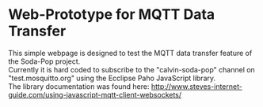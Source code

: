 # Web-Prototype for MQTT Data Transfer
This simple webpage is designed to test the MQTT data transfer feature of the Soda-Pop project.  
Currently it is hard coded to subscribe to the "calvin-soda-pop" channel on "test.mosquitto.org" using the Ecclipse Paho JavaScript library.  
The library documentation was found here: http://www.steves-internet-guide.com/using-javascript-mqtt-client-websockets/